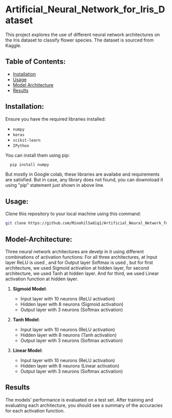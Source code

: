 # Artificial_Neural_Network_for_Iris_Dataset
This project explores the use of different neural network architectures on the Iris dataset to classify flower species. The dataset is sourced from Kaggle.

## Table of Contents:
- [Installation](#installation)
- [Usage](#usage)
- [Model Architecture](#model-architecture)
- [Results](#results)

## Installation:
Ensure you have the required libraries installed:
- `numpy`
- `keras`
- `scikit-learn`
- `IPython`
  
You can install them using pip:
```bash
  pip install numpy
```
But mostly in Google colab, these libraries are availabe and requirements are satisfied. But in case, any library does not found, you can downnload it using "pip" statement just shown in above line.

## Usage:
Clone this repository to your local machine using this command: 
```bash
git clone https://github.com/MinahilSadiq1/Artificial_Neural_Network_for_Iris_Dataset.git
```

## Model-Architecture:
Three neural network architectures are develp in it using different combinations of activation functions:
For all three architectures, at Input layer ReLU is used , and for Output layer Softmax is used , but for first architecture, we used Sigmoid activation at hidden layer, for second architecture, we used Tanh at hidden layer. And for third, we used Linear activation function at hidden layer.

1. **Sigmoid Model**:
   - Input layer with 10 neurons (ReLU activation)
   - Hidden layer with 8 neurons (Sigmoid activation)
   - Output layer with 3 neurons (Softmax activation)

2. **Tanh Model**:
   - Input layer with 10 neurons (ReLU activation)
   - Hidden layer with 8 neurons (Tanh activation)
   - Output layer with 3 neurons (Softmax activation)

3. **Linear Model**:
   - Input layer with 10 neurons (ReLU activation)
   - Hidden layer with 8 neurons (Linear activation)
   - Output layer with 3 neurons (Softmax activation)

## Results
The models' performance is evaluated on a test set. After training and evaluating each architecture, you should see a summary of the accuracies for each activation function.
